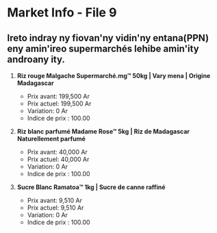 # Market Info - File 9

## Ireto indray ny fiovan'ny vidin'ny entana(PPN) eny amin'ireo supermarchés lehibe amin'ity androany ity.

1. **Riz rouge Malgache Supermarché.mg™ 50kg | Vary mena | Origine Madagascar**
   - Prix avant: 199,500 Ar
   - Prix actuel: 199,500 Ar
   - Variation: 0 Ar
   - Indice de prix : 100.00

2. **Riz blanc parfumé Madame Rose™ 5kg | Riz de Madagascar Naturellement parfumé**
   - Prix avant: 40,000 Ar
   - Prix actuel: 40,000 Ar
   - Variation: 0 Ar
   - Indice de prix : 100.00

3. **Sucre Blanc Ramatoa™ 1kg | Sucre de canne raffiné**
   - Prix avant: 9,510 Ar
   - Prix actuel: 9,510 Ar
   - Variation: 0 Ar
   - Indice de prix : 100.00

